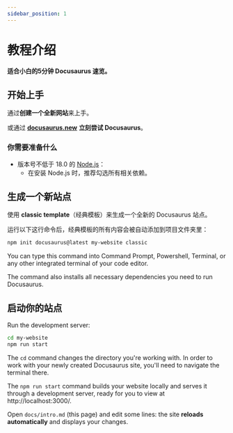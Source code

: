 ```yaml
---
sidebar_position: 1
---
```


# 教程介绍

**适合小白的5分钟 Docusaurus 速览。**

## 开始上手

通过**创建一个全新网站**来上手。

或通过 **[docusaurus.new](https://docusaurus.new)** **立刻尝试 Docusaurus**。

### 你需要准备什么

- 版本号不低于 18.0 的 [Node.js](https://nodejs.org/en/download/)：
  - 在安装 Node.js 时，推荐勾选所有相关依赖。

## 生成一个新站点

使用 **classic template**（经典模板）来生成一个全新的 Docusaurus 站点。

运行以下这行命令后，经典模板的所有内容会被自动添加到项目文件夹里：

```bash
npm init docusaurus@latest my-website classic
```

You can type this command into Command Prompt, Powershell, Terminal, or any other integrated terminal of your code editor.

The command also installs all necessary dependencies you need to run Docusaurus.

## 启动你的站点

Run the development server:

```bash
cd my-website
npm run start
```

The `cd` command changes the directory you're working with. In order to work with your newly created Docusaurus site, you'll need to navigate the terminal there.

The `npm run start` command builds your website locally and serves it through a development server, ready for you to view at http://localhost:3000/.

Open `docs/intro.md` (this page) and edit some lines: the site **reloads automatically** and displays your changes.
